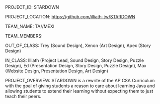PROJECT_ID: STARDOWN

PROJECT_LOCATION: https://github.com/illiath-tw/STARDOWN

TEAM_NAME: TA//MEXI

TEAM_MEMBERS:

  OUT_OF_CLASS: Trey (Sound Design), Xenon (Art Design), Apex (Story Design)

  IN_CLASS: Illiath (Project Lead, Sound Design, Story Design, Puzzle Design), Ed (Presentation Design, Story Design, Puzzle Design), Max (Website Design, Presentation Design, Art Design)


PROJECT_OVERVIEW: STARDOWN is a rewrite of the AP CSA Curriculum with the goal of giving students a reason to care about learning Java and allowing students to extend their learning without expecting them to just teach their peers.